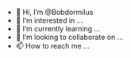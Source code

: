- 👋 Hi, I’m @Bobdormilus
- 👀 I’m interested in ...
- 🌱 I’m currently learning ...
- 💞️ I’m looking to collaborate on ...
- 📫 How to reach me ...

<!---
Bobdormilus/Bobdormilus is a ✨ special ✨ repository because its `README.md` (this file) appears on your GitHub profile.
You can click the Preview link to take a look at your changes.
--->
